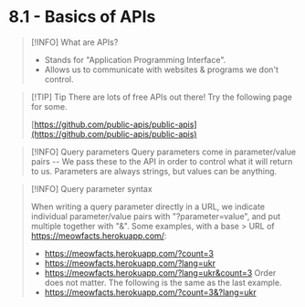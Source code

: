 # 8.1 - Basics of APIs

> [!INFO] What are APIs?
> - Stands for "Application Programming Interface".
> - Allows us to communicate with websites & programs we don't control.

> [!TIP] Tip
> There are lots of free APIs out there! Try the following page for some.
> 
> [https://github.com/public-apis/public-apis](https://github.com/public-apis/public-apis)

> [!INFO] Query parameters
> Query parameters come in parameter/value pairs -- We pass these to the API in order to control what it will return to us. Parameters are always strings, but values can be anything.

> [!INFO] Query parameter syntax
> 
> When writing a query parameter directly in a URL, we indicate individual parameter/value pairs with "?parameter=value", and put multiple together with "&". Some examples, with a base > URL of <https://meowfacts.herokuapp.com/>:
> 
> - <https://meowfacts.herokuapp.com/?count=3>
> - <https://meowfacts.herokuapp.com/?lang=ukr>
> - <https://meowfacts.herokuapp.com/?lang=ukr&count=3>
> Order does not matter. The following is the same as the last example.
> - <https://meowfacts.herokuapp.com/?count=3&?lang=ukr>
